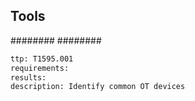 


## Tools
########
########

```meta
ttp: T1595.001
requirements: 
results: 
description: Identify common OT devices
```